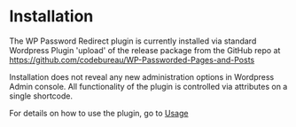 # Installation

The WP Password Redirect plugin is currently installed via standard Wordpress Plugin 'upload' of the release package from the GitHub repo at https://github.com/codebureau/WP-Passworded-Pages-and-Posts

Installation does not reveal any new administration options in Wordpress Admin console.  All functionality of the plugin is controlled via attributes on a single shortcode.

For details on how to use the plugin, go to [Usage](usage)